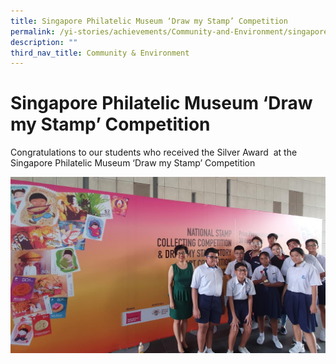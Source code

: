 ```yaml
---
title: Singapore Philatelic Museum ‘Draw my Stamp’ Competition
permalink: /yi-stories/achievements/Community-and-Environment/singapore-philatelic-museum-competition/
description: ""
third_nav_title: Community & Environment
---
```

# **Singapore Philatelic Museum ‘Draw my Stamp’ Competition**

Congratulations to our students who received the Silver Award  at the Singapore Philatelic Museum ‘Draw my Stamp’ Competition

![](/images/stamp.png)